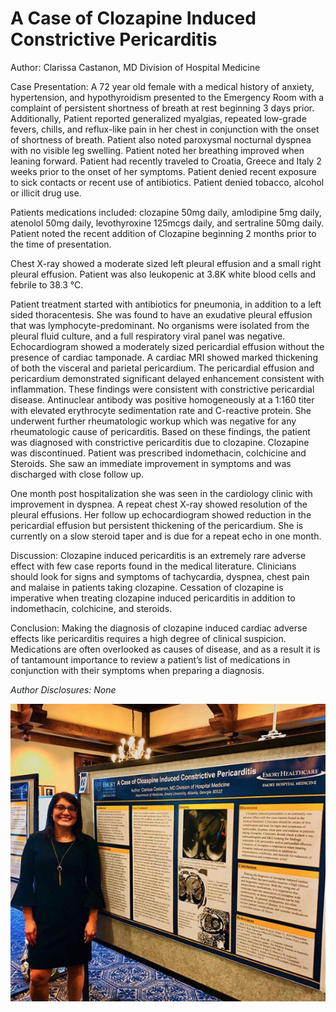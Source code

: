 # A Case of Clozapine Induced Constrictive Pericarditis

Author: Clarissa Castanon, MD Division of Hospital Medicine

Case Presentation: A 72 year old female with a medical history of anxiety, hypertension, and hypothyroidism presented to the Emergency Room with a complaint of persistent shortness of breath at rest beginning 3 days prior. Additionally, Patient reported generalized myalgias, repeated low-grade fevers, chills, and reflux-like pain in her chest in conjunction with the onset of shortness of breath. Patient also noted paroxysmal nocturnal dyspnea with no visible leg swelling. Patient noted her breathing improved when leaning forward. Patient had recently traveled to Croatia, Greece and Italy 2 weeks prior to the onset of her symptoms. Patient denied recent exposure to sick contacts or recent use of antibiotics. Patient denied tobacco, alcohol or illicit drug use.

Patients medications included: clozapine 50mg daily, amlodipine 5mg daily, atenolol 50mg daily, levothyroxine 125mcgs daily, and sertraline 50mg daily. Patient noted the recent addition of Clozapine beginning 2 months prior to the time of presentation.

Chest X-ray showed a moderate sized left pleural effusion and a small right pleural effusion. Patient was also leukopenic at 3.8K white blood cells and febrile to 38.3 ℃.

Patient treatment started with antibiotics for pneumonia, in addition to a left sided thoracentesis. She was found to have an exudative pleural effusion that was lymphocyte-predominant. No organisms were isolated from the pleural fluid culture, and a full respiratory viral panel was negative. Echocardiogram showed a moderately sized pericardial effusion without the presence of cardiac tamponade. A cardiac MRI showed marked thickening of both the visceral and parietal pericardium. The pericardial effusion and pericardium demonstrated significant delayed enhancement consistent with inflammation. These findings were consistent with constrictive pericardial disease. Antinuclear antibody was positive homogeneously at a 1:160 titer with elevated erythrocyte sedimentation rate and C-reactive protein. She underwent further rheumatologic workup which was negative for any rheumatologic cause of pericarditis. Based on these findings, the patient was diagnosed with constrictive pericarditis due to clozapine. Clozapine was discontinued. Patient was prescribed indomethacin, colchicine and Steroids. She saw an immediate improvement in symptoms and was discharged with close follow up.

One month post hospitalization she was seen in the cardiology clinic with improvement in dyspnea. A repeat chest X-ray showed resolution of the pleural effusions. Her follow up echocardiogram showed reduction in the pericardial effusion but persistent thickening of the pericardium. She is currently on a slow steroid taper and is due for a repeat echo in one month.

Discussion: Clozapine induced pericarditis is an extremely rare adverse effect with few case reports found in the medical literature. Clinicians should look for signs and symptoms of tachycardia, dyspnea, chest pain and malaise in patients taking clozapine. Cessation of clozapine is imperative when treating clozapine induced pericarditis in addition to indomethacin, colchicine, and steroids.

Conclusion: Making the diagnosis of clozapine induced cardiac adverse effects like pericarditis requires a high degree of clinical suspicion. Medications are often overlooked as causes of disease, and as a result it is of tantamount importance to review a patient’s list of medications in conjunction with their symptoms when preparing a diagnosis.

*Author Disclosures: None*

![presentation](../images/constrictive.png)
